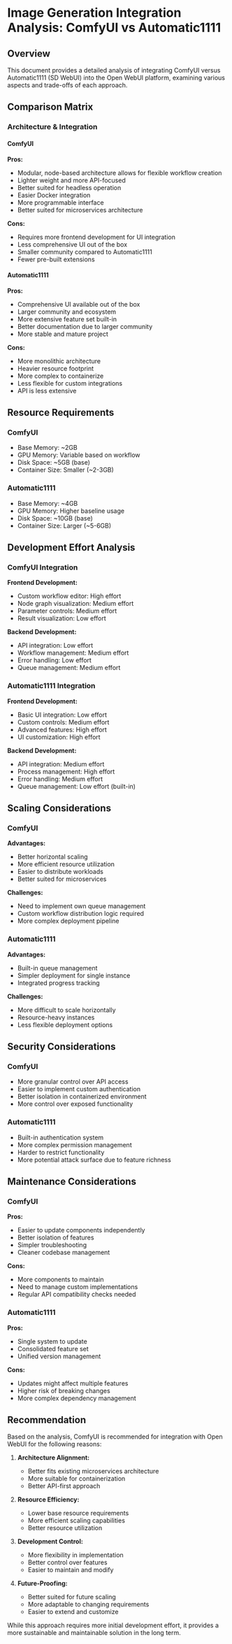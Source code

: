 # Image Generation Integration Analysis: ComfyUI vs Automatic1111

## Overview
This document provides a detailed analysis of integrating ComfyUI versus Automatic1111 (SD WebUI) into the Open WebUI platform, examining various aspects and trade-offs of each approach.

## Comparison Matrix

### Architecture & Integration

#### ComfyUI
**Pros:**
- Modular, node-based architecture allows for flexible workflow creation
- Lighter weight and more API-focused
- Better suited for headless operation
- Easier Docker integration
- More programmable interface
- Better suited for microservices architecture

**Cons:**
- Requires more frontend development for UI integration
- Less comprehensive UI out of the box
- Smaller community compared to Automatic1111
- Fewer pre-built extensions

#### Automatic1111
**Pros:**
- Comprehensive UI available out of the box
- Larger community and ecosystem
- More extensive feature set built-in
- Better documentation due to larger community
- More stable and mature project

**Cons:**
- More monolithic architecture
- Heavier resource footprint
- More complex to containerize
- Less flexible for custom integrations
- API is less extensive

## Resource Requirements

### ComfyUI
- Base Memory: ~2GB
- GPU Memory: Variable based on workflow
- Disk Space: ~5GB (base)
- Container Size: Smaller (~2-3GB)

### Automatic1111
- Base Memory: ~4GB
- GPU Memory: Higher baseline usage
- Disk Space: ~10GB (base)
- Container Size: Larger (~5-6GB)

## Development Effort Analysis

### ComfyUI Integration
**Frontend Development:**
- Custom workflow editor: High effort
- Node graph visualization: Medium effort
- Parameter controls: Medium effort
- Result visualization: Low effort

**Backend Development:**
- API integration: Low effort
- Workflow management: Medium effort
- Error handling: Low effort
- Queue management: Medium effort

### Automatic1111 Integration
**Frontend Development:**
- Basic UI integration: Low effort
- Custom controls: Medium effort
- Advanced features: High effort
- UI customization: High effort

**Backend Development:**
- API integration: Medium effort
- Process management: High effort
- Error handling: Medium effort
- Queue management: Low effort (built-in)

## Scaling Considerations

### ComfyUI
**Advantages:**
- Better horizontal scaling
- More efficient resource utilization
- Easier to distribute workloads
- Better suited for microservices

**Challenges:**
- Need to implement own queue management
- Custom workflow distribution logic required
- More complex deployment pipeline

### Automatic1111
**Advantages:**
- Built-in queue management
- Simpler deployment for single instance
- Integrated progress tracking

**Challenges:**
- More difficult to scale horizontally
- Resource-heavy instances
- Less flexible deployment options

## Security Considerations

### ComfyUI
- More granular control over API access
- Easier to implement custom authentication
- Better isolation in containerized environment
- More control over exposed functionality

### Automatic1111
- Built-in authentication system
- More complex permission management
- Harder to restrict functionality
- More potential attack surface due to feature richness

## Maintenance Considerations

### ComfyUI
**Pros:**
- Easier to update components independently
- Better isolation of features
- Simpler troubleshooting
- Cleaner codebase management

**Cons:**
- More components to maintain
- Need to manage custom implementations
- Regular API compatibility checks needed

### Automatic1111
**Pros:**
- Single system to update
- Consolidated feature set
- Unified version management

**Cons:**
- Updates might affect multiple features
- Higher risk of breaking changes
- More complex dependency management

## Recommendation

Based on the analysis, ComfyUI is recommended for integration with Open WebUI for the following reasons:

1. **Architecture Alignment:**
   - Better fits existing microservices architecture
   - More suitable for containerization
   - Better API-first approach

2. **Resource Efficiency:**
   - Lower base resource requirements
   - More efficient scaling capabilities
   - Better resource utilization

3. **Development Control:**
   - More flexibility in implementation
   - Better control over features
   - Easier to maintain and modify

4. **Future-Proofing:**
   - Better suited for future scaling
   - More adaptable to changing requirements
   - Easier to extend and customize

While this approach requires more initial development effort, it provides a more sustainable and maintainable solution in the long term.

